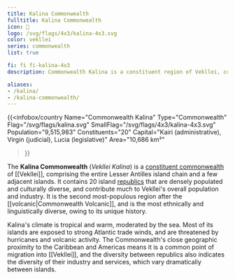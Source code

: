 ```yaml
---
title: Kalina Commonwealth
fulltitle: Kalina Commonwealth
icon: 🌹
logo: /svg/flags/4x3/kalina-4x3.svg
color: vekllei
series: commonwealth
list: true

fi: fi fi-kalina-4x3
description: Commonwealth Kalina is a constituent region of Vekllei, comprising 20 island republics in the Lesser Antilles in an arc between the Caribbean Sea and Atlantic Ocean.

aliases:
- /kalina/
- /kalina-commonwealth/
---
```

{{<infobox/country
   Name="Commonwealth Kalina"
   Type="Commonwealth"
   Flag="/svg/flags/kalina.svg"
   SmallFlag="/svg/flags/4x3/kalina-4x3.svg"
   Population="9,515,983"
   Constituents="20"
   Capital="Kairi (administrative), Virgin (judicial), Lucia (legislative)"
   Area="10,686 km²"
 >}}

The <span class="fi fi-kalina-4x3"></span> **Kalina Commonwealth** (*Vekllei Kalina*) is a [constituent commonwealth](/constituents/) of [[Vekllei]], comprising the entire Lesser Antilles island chain and a few adjacent islands. It contains 20 island [republics](/republics/) that are densely populated and culturally diverse, and contribute much to Vekllei's overall population and industry. It is the second most-populous region after the [[volcanic|Commonwealth Volcanic]], and is the most ethnically and linguistically diverse, owing to its unique history.

Kalina's climate is tropical and warm, moderated by the sea. Most of its islands are exposed to strong Atlantic trade winds, and are threatened by hurricanes and volcanic activity. The Commonwealth's close geographic proximity to the Caribbean and Americas means it is a common point of migration into [[Vekllei]], and the diversity between republics also indicates the diversity of their industry and services, which vary dramatically between islands.